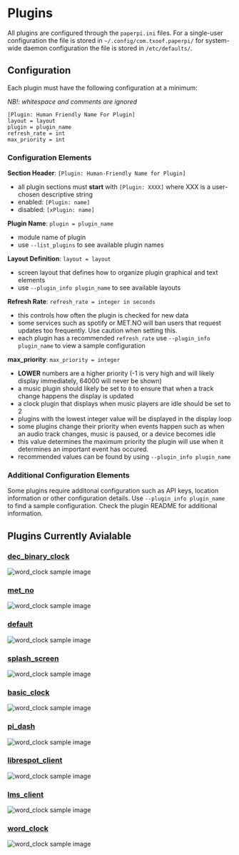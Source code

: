 # Plugins
All plugins are configured through the `paperpi.ini` files. For a single-user configuration the file is stored in `~/.config/com.txoof.paperpi/` for system-wide daemon configuration the file is stored in `/etc/defaults/`.


## Configuration
Each plugin must have the following configuration at a minimum:

*NB!: whitespace and comments are ignored*
```
[Plugin: Human Friendly Name For Plugin]
layout = layout
plugin = plugin_name
refresh_rate = int
max_priority = int
```

### Configuration Elements
**Section Header**: `[Plugin: Human-Friendly Name for Plugin]`
* all plugin sections must **start** with `[Plugin: XXXX]` where XXX is a user-chosen descriptive string
* enabled: `[Plugin: name]`
* disabled: `[xPlugin: name]`

**Plugin Name**: `plugin = plugin_name`
* module name of plugin
* use `--list_plugins` to see available plugin names

**Layout Definition**: `layout = layout`
* screen layout that defines how to organize plugin graphical and text elements
* use `--plugin_info plugin_name` to see available layouts

**Refresh Rate**: `refresh_rate = integer in seconds`
* this controls how often the plugin is checked for new data
* some services such as spotify or MET.NO will ban users that request updates too frequently. Use caution when setting this.
* each plugin has a recommended `refresh_rate` use `--plugin_info plugin_name` to view a sample configuration

**max_priority**: `max_priority = integer`
* **LOWER** numbers are a higher priority (-1 is very high and will likely display immediately, 64000 will never be shown)
* a music plugin should likely be set to `0` to ensure that when a track change happens the display is updated
* a clock plugin that displays when music players are idle should be set to 2
* plugins with the lowest integer value will be displayed in the display loop
* some plugins change their priority when events happen such as when an audio track changes, music is paused, or a device becomes idle
* this value determines the maximum priority the plugin will use when it determines an important event has occured.
* recommended values can be found by using `--plugin_info plugin_name`


### Additional Configuration Elements
Some plugins require additonal configuration such as API keys, location information or other configuration details. Use `--plugin_info plugin_name` to find a sample configuration. Check the plugin README for additional information.

## Plugins Currently Avialable
### [dec_binary_clock](../paperpi/plugins/dec_binary_clock/README.md)
![word_clock sample image](../paperpi/plugins/dec_binary_clock/dec_binary_clock_sample.png)

### [met_no](../paperpi/plugins/met_no/README.md)
![word_clock sample image](../paperpi/plugins/met_no/met_no_sample.png)

### [default](../paperpi/plugins/default/README.md)
![word_clock sample image](../paperpi/plugins/default/default_sample.png)

### [splash_screen](../paperpi/plugins/splash_screen/README.md)
![word_clock sample image](../paperpi/plugins/splash_screen/splash_screen_sample.png)

### [basic_clock](../paperpi/plugins/basic_clock/README.md)
![word_clock sample image](../paperpi/plugins/basic_clock/basic_clock_sample.png)

### [pi_dash](../paperpi/plugins/pi_dash/README.md)
![word_clock sample image](../paperpi/plugins/pi_dash/pi_dash_sample.png)

### [librespot_client](../paperpi/plugins/librespot_client/README.md)
![word_clock sample image](../paperpi/plugins/librespot_client/librespot_client_sample.png)

### [lms_client](../paperpi/plugins/lms_client/README.md)
![word_clock sample image](../paperpi/plugins/lms_client/lms_client_sample.png)

### [word_clock](../paperpi/plugins/word_clock/README.md)
![word_clock sample image](../paperpi/plugins/word_clock/word_clock_sample.png)

